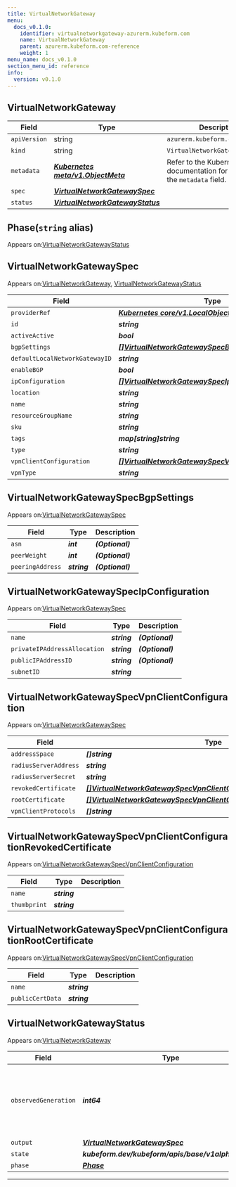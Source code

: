 ```yaml
---
title: VirtualNetworkGateway
menu:
  docs_v0.1.0:
    identifier: virtualnetworkgateway-azurerm.kubeform.com
    name: VirtualNetworkGateway
    parent: azurerm.kubeform.com-reference
    weight: 1
menu_name: docs_v0.1.0
section_menu_id: reference
info:
  version: v0.1.0
---
```


## VirtualNetworkGateway
| Field | Type | Description |
| ------ | ----- | ----------- |
| `apiVersion` | string | `azurerm.kubeform.com/v1alpha1` |
|    `kind` | string | `VirtualNetworkGateway` |
| `metadata` | ***[Kubernetes meta/v1.ObjectMeta](https://kubernetes.io/docs/reference/generated/kubernetes-api/v1.13/#objectmeta-v1-meta)***|Refer to the Kubernetes API documentation for the fields of the `metadata` field.|
| `spec` | ***[VirtualNetworkGatewaySpec](#virtualnetworkgatewayspec)***||
| `status` | ***[VirtualNetworkGatewayStatus](#virtualnetworkgatewaystatus)***||
## Phase(`string` alias)

Appears on:[VirtualNetworkGatewayStatus](#virtualnetworkgatewaystatus)

## VirtualNetworkGatewaySpec

Appears on:[VirtualNetworkGateway](#virtualnetworkgateway), [VirtualNetworkGatewayStatus](#virtualnetworkgatewaystatus)

| Field | Type | Description |
| ------ | ----- | ----------- |
| `providerRef` | ***[Kubernetes core/v1.LocalObjectReference](https://kubernetes.io/docs/reference/generated/kubernetes-api/v1.13/#localobjectreference-v1-core)***||
| `id` | ***string***||
| `activeActive` | ***bool***| ***(Optional)*** |
| `bgpSettings` | ***[[]VirtualNetworkGatewaySpecBgpSettings](#virtualnetworkgatewayspecbgpsettings)***| ***(Optional)*** |
| `defaultLocalNetworkGatewayID` | ***string***| ***(Optional)*** |
| `enableBGP` | ***bool***| ***(Optional)*** |
| `ipConfiguration` | ***[[]VirtualNetworkGatewaySpecIpConfiguration](#virtualnetworkgatewayspecipconfiguration)***||
| `location` | ***string***||
| `name` | ***string***||
| `resourceGroupName` | ***string***||
| `sku` | ***string***||
| `tags` | ***map[string]string***| ***(Optional)*** |
| `type` | ***string***||
| `vpnClientConfiguration` | ***[[]VirtualNetworkGatewaySpecVpnClientConfiguration](#virtualnetworkgatewayspecvpnclientconfiguration)***| ***(Optional)*** |
| `vpnType` | ***string***| ***(Optional)*** |
## VirtualNetworkGatewaySpecBgpSettings

Appears on:[VirtualNetworkGatewaySpec](#virtualnetworkgatewayspec)

| Field | Type | Description |
| ------ | ----- | ----------- |
| `asn` | ***int***| ***(Optional)*** |
| `peerWeight` | ***int***| ***(Optional)*** |
| `peeringAddress` | ***string***| ***(Optional)*** |
## VirtualNetworkGatewaySpecIpConfiguration

Appears on:[VirtualNetworkGatewaySpec](#virtualnetworkgatewayspec)

| Field | Type | Description |
| ------ | ----- | ----------- |
| `name` | ***string***| ***(Optional)*** |
| `privateIPAddressAllocation` | ***string***| ***(Optional)*** |
| `publicIPAddressID` | ***string***| ***(Optional)*** |
| `subnetID` | ***string***||
## VirtualNetworkGatewaySpecVpnClientConfiguration

Appears on:[VirtualNetworkGatewaySpec](#virtualnetworkgatewayspec)

| Field | Type | Description |
| ------ | ----- | ----------- |
| `addressSpace` | ***[]string***||
| `radiusServerAddress` | ***string***| ***(Optional)*** |
| `radiusServerSecret` | ***string***| ***(Optional)*** |
| `revokedCertificate` | ***[[]VirtualNetworkGatewaySpecVpnClientConfigurationRevokedCertificate](#virtualnetworkgatewayspecvpnclientconfigurationrevokedcertificate)***| ***(Optional)*** |
| `rootCertificate` | ***[[]VirtualNetworkGatewaySpecVpnClientConfigurationRootCertificate](#virtualnetworkgatewayspecvpnclientconfigurationrootcertificate)***| ***(Optional)*** |
| `vpnClientProtocols` | ***[]string***| ***(Optional)*** |
## VirtualNetworkGatewaySpecVpnClientConfigurationRevokedCertificate

Appears on:[VirtualNetworkGatewaySpecVpnClientConfiguration](#virtualnetworkgatewayspecvpnclientconfiguration)

| Field | Type | Description |
| ------ | ----- | ----------- |
| `name` | ***string***||
| `thumbprint` | ***string***||
## VirtualNetworkGatewaySpecVpnClientConfigurationRootCertificate

Appears on:[VirtualNetworkGatewaySpecVpnClientConfiguration](#virtualnetworkgatewayspecvpnclientconfiguration)

| Field | Type | Description |
| ------ | ----- | ----------- |
| `name` | ***string***||
| `publicCertData` | ***string***||
## VirtualNetworkGatewayStatus

Appears on:[VirtualNetworkGateway](#virtualnetworkgateway)

| Field | Type | Description |
| ------ | ----- | ----------- |
| `observedGeneration` | ***int64***| ***(Optional)*** Resource generation, which is updated on mutation by the API Server.|
| `output` | ***[VirtualNetworkGatewaySpec](#virtualnetworkgatewayspec)***| ***(Optional)*** |
| `state` | ***kubeform.dev/kubeform/apis/base/v1alpha1.State***| ***(Optional)*** |
| `phase` | ***[Phase](#phase)***| ***(Optional)*** |
---
